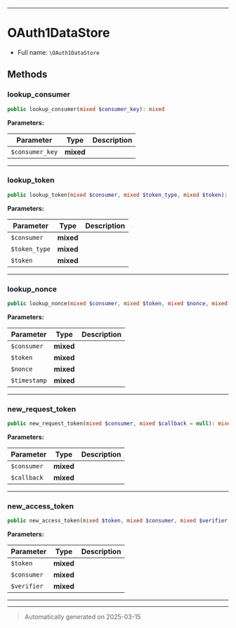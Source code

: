 ***

# OAuth1DataStore





* Full name: `\OAuth1DataStore`




## Methods


### lookup_consumer



```php
public lookup_consumer(mixed $consumer_key): mixed
```








**Parameters:**

| Parameter | Type | Description |
|-----------|------|-------------|
| `$consumer_key` | **mixed** |  |





***

### lookup_token



```php
public lookup_token(mixed $consumer, mixed $token_type, mixed $token): mixed
```








**Parameters:**

| Parameter | Type | Description |
|-----------|------|-------------|
| `$consumer` | **mixed** |  |
| `$token_type` | **mixed** |  |
| `$token` | **mixed** |  |





***

### lookup_nonce



```php
public lookup_nonce(mixed $consumer, mixed $token, mixed $nonce, mixed $timestamp): mixed
```








**Parameters:**

| Parameter | Type | Description |
|-----------|------|-------------|
| `$consumer` | **mixed** |  |
| `$token` | **mixed** |  |
| `$nonce` | **mixed** |  |
| `$timestamp` | **mixed** |  |





***

### new_request_token



```php
public new_request_token(mixed $consumer, mixed $callback = null): mixed
```








**Parameters:**

| Parameter | Type | Description |
|-----------|------|-------------|
| `$consumer` | **mixed** |  |
| `$callback` | **mixed** |  |





***

### new_access_token



```php
public new_access_token(mixed $token, mixed $consumer, mixed $verifier = null): mixed
```








**Parameters:**

| Parameter | Type | Description |
|-----------|------|-------------|
| `$token` | **mixed** |  |
| `$consumer` | **mixed** |  |
| `$verifier` | **mixed** |  |





***


***
> Automatically generated on 2025-03-15
